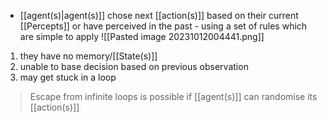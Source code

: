 - [[agent(s)|agent(s)]] chose next [[action(s)]] based on their current [[Percepts]] or have perceived in the past - using a set of rules which are simple to apply
![[Pasted image 20231012004441.png]]

1. they have no memory/[[State(s)]]
2. unable to base decision based on previous observation
3. may get stuck in a loop

>Escape from infinite loops is possible if [[agent(s)]] can randomise its [[action(s)]]